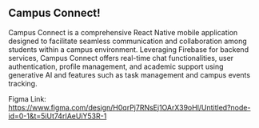 <h2>Campus Connect!</h2>

Campus Connect is a comprehensive React Native mobile application designed to facilitate seamless communication and collaboration among students within a campus environment. Leveraging Firebase for backend services, Campus Connect offers real-time chat functionalities, user authentication, profile management, and academic support using generative AI and features such as task management and campus events tracking.

Figma Link: https://www.figma.com/design/H0qrPj7RNsEj1OArX39oHl/Untitled?node-id=0-1&t=5iUt74rIAeUiY53R-1
